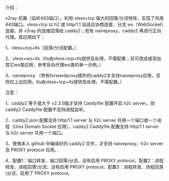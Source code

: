 介绍：

v2ray 前置（监听443端口），利用 vless+tcp 强大的回落/分流特性，实现了共用443端口。vless+tcp 以 h2 或 http/1.1 自适应协商连接，分流 ws（WebSocket）连接，非 v2ray 的连接回落给 caddy2；若有 naiveproxy，caddy2 再进行正向代理。其应用如下：

1、vless+tcp+tls（回落/分流配置。）

2、vless+ws+tls（tls由vless+tcp+tls提供及处理，不需配置；另可改成或添加其它ws类应用，参考反向代理ws类的单一示例。）

3、naiveproxy （带有forwardproxy插件的caddy2才支持naiveproxy应用，否则仅上边应用。tls由vless+tcp+tls提供及处理，不需配置。）

注意：

1、caddy2 等于或大于 v2.3.0版才支持 Caddyfile 配置开启 h2c server，但 caddy2 Caddyfile 配置不支持进程监听。

2、caddy2 json 配置支持 http/1.1 server 与 h2c server 共用一个端口或一个进程（Unix Domain Socket 应用），caddy2 Caddyfile 配置支持 http/1.1 server 与 h2c server 共用一个端口。

3、使用本人 github 中编译好的 caddy2 文件，才支持 naiveproxy、h2c server 及 PROXY protocol 应用。

4、配置1：端口转发、端口回落\分流，没有启用 PROXY protocol。配置2：进程转发、进程回落\分流，没有启用 PROXY protocol。配置3：进程转发、进程回落\分流，启用了 PROXY protocol。
